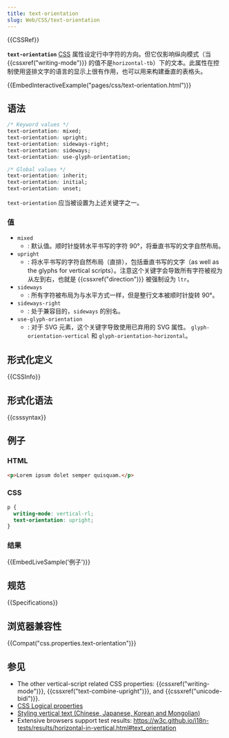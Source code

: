 ```yaml
---
title: text-orientation
slug: Web/CSS/text-orientation
---
```

{{CSSRef}}

**`text-orientation`** [CSS](/zh-CN/docs/Web/CSS) 属性设定行中字符的方向。但它仅影响纵向模式（当 {{cssxref("writing-mode")}} 的值不是`horizontal-tb`）下的文本。此属性在控制使用竖排文字的语言的显示上很有作用，也可以用来构建垂直的表格头。

{{EmbedInteractiveExample("pages/css/text-orientation.html")}}

## 语法

```css
/* Keyword values */
text-orientation: mixed;
text-orientation: upright;
text-orientation: sideways-right;
text-orientation: sideways;
text-orientation: use-glyph-orientation;

/* Global values */
text-orientation: inherit;
text-orientation: initial;
text-orientation: unset;
```

`text-orientation` 应当被设置为上述关键字之一。

### 值

- `mixed`
  - : 默认值。顺时针旋转水平书写的字符 90°，将垂直书写的文字自然布局。
- `upright`
  - : 将水平书写的字符自然布局（直排），包括垂直书写的文字（as well as the glyphs for vertical scripts）。注意这个关键字会导致所有字符被视为从左到右，也就是 {{cssxref("direction")}} 被强制设为 `ltr`。
- `sideways`
  - : 所有字符被布局为与水平方式一样，但是整行文本被顺时针旋转 90°。
- `sideways-right`
  - : 处于兼容目的，`sideways` 的别名。
- `use-glyph-orientation`
  - : 对于 SVG 元素，这个关键字导致使用已弃用的 SVG 属性。 `glyph-orientation-vertical` 和 `glyph-orientation-horizontal`。

## 形式化定义

{{CSSInfo}}

## 形式化语法

{{csssyntax}}

## 例子

### HTML

```html
<p>Lorem ipsum dolet semper quisquam.</p>
```

### CSS

```css
p {
  writing-mode: vertical-rl;
  text-orientation: upright;
}
```

### 结果

{{EmbedLiveSample('例子')}}

## 规范

{{Specifications}}

## 浏览器兼容性

{{Compat("css.properties.text-orientation")}}

## 参见

- The other vertical-script related CSS properties: {{cssxref("writing-mode")}}, {{cssxref("text-combine-upright")}}, and {{cssxref("unicode-bidi")}}.
- [CSS Logical properties](/zh-CN/docs/Web/CSS/CSS_Logical_Properties)
- [Styling vertical text (Chinese, Japanese, Korean and Mongolian)](https://www.w3.org/International/articles/vertical-text/)
- Extensive browsers support test results: <https://w3c.github.io/i18n-tests/results/horizontal-in-vertical.html#text_orientation>
